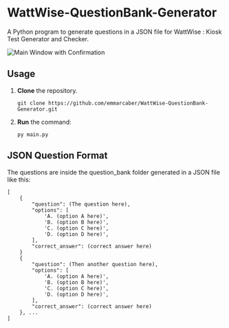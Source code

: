 # WattWise-QuestionBank-Generator
A Python program to generate questions in a JSON file for WattWise : Kiosk Test Generator and Checker.

![Main Window with Confirmation](https://i.ibb.co/StYR19D/image.png)

## Usage
1. __Clone__ the repository.

    ```
    git clone https://github.com/emmarcaber/WattWise-QuestionBank-Generator.git
    ```

2. __Run__ the command:

    ```
    py main.py
    ```

## JSON Question Format
The questions are inside the question_bank folder generated in a JSON file like this:
    
    [
        {
            "question": (The question here),
            "options": [
                'A. (option A here)',
                'B. (option B here)',
                'C. (option C here)',
                'D. (option D here)',
            ],
            "correct_answer": (correct answer here)
        }
        {
            "question": (Then another question here),
            "options": [
                'A. (option A here)',
                'B. (option B here)',
                'C. (option C here)',
                'D. (option D here)',
            ],
            "correct_answer": (correct answer here)
        }, ...
    ]
    
